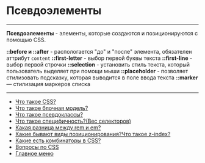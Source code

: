 # Псевдоэлементы

---

**Псевдоэлементы** - элементы, которые создаются и позиционируются с помощью CSS.

**::before и ::after** - распологается "до" и "после" элемента, обязателен аттрибут `content`
**::first-letter** - выбор первой буквы текста
**::first-line** - выбор первой строчки
**::selection** - установить стиль текста, который пользователь выделяет при помощи мыши
**::placeholder** - позволяет стилизовать подсказку, которая выводится в поле ввода текста
**::marker** — стилизация маркеров списка

---

- [Что такое CSS?](./CSSis.md)
- [Что такое блочная модель?](./boxModel.md)
- [Что такое псевдоклассы?](./pseudoclass.md)
- [Что такое специфичность?(Вес селекторов)](./specificity.md)
- [Какая разница между rem и em?](./emVSrem.md)
- [Какие бывают виды позиционирования?Что такое z-index?](./emVSrem.md)
- [Какие есть комбинаторы в CSS?](./combinators.md)
- [Вопросы по CSS](./CSS.md)
- [Главное меню](../README.md)
